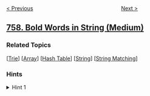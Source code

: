 <!--|This file generated by command(leetcode description); DO NOT EDIT.    |-->
<!--+----------------------------------------------------------------------+-->
<!--|@author    openset <openset.wang@gmail.com>                           |-->
<!--|@link      https://github.com/openset                                 |-->
<!--|@home      https://github.com/openset/leetcode                        |-->
<!--+----------------------------------------------------------------------+-->

[< Previous](../set-intersection-size-at-least-two "Set Intersection Size At Least Two")
　　　　　　　　　　　　　　　　
[Next >](../employee-free-time "Employee Free Time")

## [758. Bold Words in String (Medium)](https://leetcode.com/problems/bold-words-in-string "字符串中的加粗单词")



### Related Topics
  [[Trie](../../tag/trie/README.md)]
  [[Array](../../tag/array/README.md)]
  [[Hash Table](../../tag/hash-table/README.md)]
  [[String](../../tag/string/README.md)]
  [[String Matching](../../tag/string-matching/README.md)]

### Hints
<details>
<summary>Hint 1</summary>
First, determine which letters are bold and store that information in mask[i] = if i-th character is bold.
Then, insert the tags at the beginning and end of groups.  The start of a group is if and only if (mask[i] and (i == 0 or not mask[i-1])), and the end of a group is similar.
</details>
